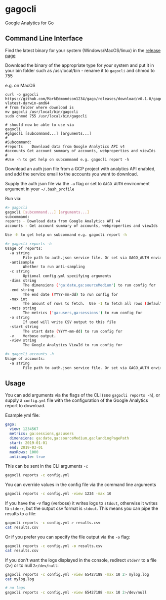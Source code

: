 # gagocli
Google Analytics for Go

## Command Line Interface

Find the latest binary for your system (Windows/MacOS/linux) in the [release page](https://github.com/MarkEdmondson1234/gago/releases)

Download the binary of the appropriate type for your system and put it in your bin folder such as /usr/local/bin - rename it to `gagocli` and chmod to 755

e.g. on MacOS

```
curl -o gagocli https://github.com/MarkEdmondson1234/gago/releases/download/v0.1.0/gagocli-vlatest-darwin-amd64
# from folder where download is
mv gagocli /usr/local/bin/gagocli
sudo chmod 755 /usr/local/bin/gagocli

# should now be able to use via
gagocli
#gagocli [subcommand...] [arguments...]
#
#Subcommand:
#reports	Download data from Google Analytics API v4
#accounts Get account summary of accounts, webproperties and viewIds
#
#Use -h to get help on subcommand e.g. gagocli report -h
```

Download an auth json file from a GCP project with analytics API enabled, and add the service email to the accounts you want to download.

Supply the auth json file via the `-a` flag or set to `GAGO_AUTH` environment argument in your `~/.bash_profile`

Run via:

```sh
#> gagocli
gagocli [subcommand...] [arguments...]
subcommand:
reports	- Download data from Google Analytics API v4
accounts - Get account summary of accounts, webproperties and viewIds

Use -h to get help on subcommand e.g. gagocli report -h

#> gagocli reports -h
Usage of reports:
  -a string
    	File path to auth.json service file. Or set via GAGO_AUTH environment argument
  -antisample
    	Whether to run anti-sampling
  -c string
    	Optional config.yml specifying arguments
  -dims string
    	The dimensions ('ga:date,ga:sourceMedium') to run config for
  -end string
    	The end date (YYYY-mm-dd) to run config for
  -max int
    	The amount of rows to fetch.  Use -1 to fetch all rows (default 1000)
  -mets string
    	The metrics ('ga:users,ga:sessions') to run config for
  -o string
    	If used will write CSV output to this file
  -start string
    	The start date (YYYY-mm-dd) to run config for
  -v	Verbose output.
  -view string
    	The Google Analytics ViewId to run config for

#> gagocli accounts -h
Usage of accounts:
  -a string
    	File path to auth.json service file. Or set via GAGO_AUTH environment argument
```


## Usage

You can add arguments via the flags of the CLI (see `gagocli reports -h`), or supply a `config.yml` file with the configuration of the Google Analytics report to download.

Example yml file:

```yml
gago:
  view: 1234567
  metrics: ga:sessions,ga:users
  dimensions: ga:date,ga:sourceMedium,ga:landingPagePath
  start: 2019-01-01
  end: 2019-03-01
  maxRows: 1000
  antisample: true
```

This can be sent in the CLI arguments `-c`

```bash
gagocli reports -c config.yml
```

You can override values in the config file via the command line arguments

```bash
gagocli reports -c config.yml -view 1234 -max 10
```

If you have the -v flag (verbose) it writes logs to `stdout`, otherwise it writes to `stderr`, but the output csv format is `stdout`.  This means you can pipe the results to a file:

```bash
gagocli reports -c config.yml > results.csv
cat results.csv
```

Or if you prefer you can specify the file output via the `-o` flag:

```bash
gagocli reports -c config.yml -o results.csv
cat results.csv
```

If you don't want the logs displayed in the console, redirect `stderr` to a file (`2>`) or to null `2>/dev/null`:

```bash
gagocli reports -c config.yml -view 65427188 -max 10 2> mylog.log
cat mylog.log

# no logs
gagocli reports -c config.yml -view 65427188 -max 10 2>/dev/null
```
